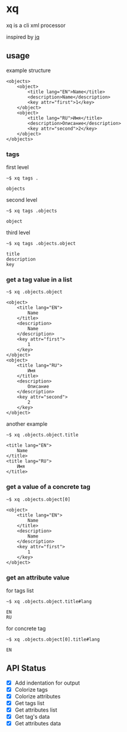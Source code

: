 # xq

xq is a cli xml processor

inspired by [jq](https://github.com/stedolan/jq)

## usage

example structure

    <objects>
        <object>
            <title lang="EN">Name</title>
            <description>Name</description>
            <key attr="first">1</key>
        </object>
        <object>
            <title lang="RU">Имя</title>
            <description>Описание</description>
            <key attr="second">2</key>
        </object>
    </objects>

### tags

first level

    ~$ xq tags .

    objects

second level

    ~$ xq tags .objects

    object

third level

    ~$ xq tags .objects.object

    title
    description
    key

### get a tag value in a list

    ~$ xq .objects.object

    <object>
        <title lang="EN">
            Name
        </title>
        <description>
            Name
        </description>
        <key attr="first">
            1
        </key>
    </object>
    <object>
        <title lang="RU">
            Имя
        </title>
        <description>
            Описание
        </description>
        <key attr="second">
            2
        </key>
    </object>


another example

    ~$ xq .objects.object.title

    <title lang="EN">
        Name
    </title>
    <title lang="RU">
        Имя
    </title>

### get a value of a concrete tag 


    ~$ xq .objects.object[0]

    <object>
        <title lang="EN">
            Name
        </title>
        <description>
            Name
        </description>
        <key attr="first">
            1
        </key>
    </object>

### get an attribute value

for tags list

    ~$ xq .objects.object.title#lang

    EN
    RU

for concrete tag

    ~$ xq .objects.object[0].title#lang

    EN

## API Status

- [x] Add indentation for output
- [x] Colorize tags
- [x] Colorize attributes
- [x] Get tags list
- [x] Get attributes list
- [x] Get tag's data
- [x] Get attributes data